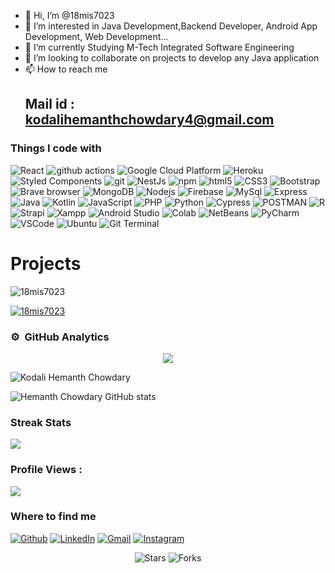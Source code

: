 - 👋 Hi, I’m @18mis7023
- 👀 I’m interested in Java Development,Backend Developer, Android App Development, Web Development... 
- 🌱 I’m currently Studying M-Tech Integrated Software Engineering
- 💞️ I’m looking to collaborate on projects to develop any Java application
- 📫 How to reach me 
     ## Mail id : kodalihemanthchowdary4@gmail.com

<h3>Things I code with</h3>
<p>
<!--      for-the-badge,flat-square -->
  <img alt="React" src="https://img.shields.io/badge/React-20232A?style=for-the-badge&logo=react&logoColor=61DAFB" />
  <img alt="github actions" src="https://img.shields.io/badge/-Github_Actions-2088FF?style=for-the-badge&logo=github-actions&logoColor=white" />
  <img alt="Google Cloud Platform" src="https://img.shields.io/badge/-Google_Cloud_Platform-1a73e8?style=for-the-badge&logo=google-cloud&logoColor=white" />
  <img alt="Heroku" src="https://img.shields.io/badge/-Heroku-430098?style=for-the-badge&logo=heroku&logoColor=white" />
  <img alt="Styled Components" src="https://img.shields.io/badge/-Styled_Components-db7092?style=for-the-badge&logo=styled-components&logoColor=white" />
  <img alt="git" src="https://img.shields.io/badge/-Git-F05032?style=for-the-badge&logo=git&logoColor=white" />
  <img alt="NestJs" src="https://img.shields.io/badge/-NestJs-ea2845?style=for-the-badge&logo=nestjs&logoColor=white" />
  <img alt="npm" src="https://img.shields.io/badge/npm-CB3837?style=for-the-badge&logo=npm&logoColor=white" />
  <img alt="html5" src="https://img.shields.io/badge/-HTML5-E34F26?style=for-the-badge&logo=html5&logoColor=white" />
  <img alt="CSS3" src="https://img.shields.io/badge/CSS3-1572B6?style=for-the-badge&logo=css3&logoColor=white" />
  <img alt="Bootstrap" src="https://img.shields.io/badge/Bootstrap-563D7C?style=for-the-badge&logo=bootstrap&logoColor=white" />
  <img alt="Brave browser" src="https://img.shields.io/badge/-Brave_Browser-FB542B?style=for-the-badge&logo=brave&logoColor=white" />
  <img alt="MongoDB" src="https://img.shields.io/badge/-MongoDB-13aa52?style=for-the-badge&logo=mongodb&logoColor=white" />
  <img alt="Nodejs" src="https://img.shields.io/badge/-Nodejs-43853d?style=for-the-badge&logo=Node.js&logoColor=white" />
  <img alt="Firebase" src="https://img.shields.io/badge/-Firebase-430098?style=for-the-badge&logo=Firebase&logoColor=yellow" />
  <img alt="MySql" src="https://img.shields.io/badge/MySQL-005C84?style=for-the-badge&logo=mysql&logoColor=white" />
  <img alt="Express" src="https://img.shields.io/badge/Express.js-000000?style=for-the-badge&logo=express&logoColor=white" />
  <img alt="Java" src="https://img.shields.io/badge/Java-ED8B00?style=for-the-badge&logo=java&logoColor=white" />
  <img alt="Kotlin" src="https://img.shields.io/badge/Kotlin-0095D5?&style=for-the-badge&logo=kotlin&logoColor=white" />
  <img alt="JavaScript" src="https://img.shields.io/badge/JavaScript-323330?style=for-the-badge&logo=javascript&logoColor=F7DF1E" />
  <img alt="PHP" src="https://img.shields.io/badge/PHP-777BB4?style=for-the-badge&logo=php&logoColor=white" />
  <img alt="Python" src="https://img.shields.io/badge/Python-FFD43B?style=for-the-badge&logo=python&logoColor=blue" />
  <img alt="Cypress" src="https://img.shields.io/badge/Cypress-17202C?style=for-the-badge&logo=cypress&logoColor=white" />
  <img alt="POSTMAN" src="https://img.shields.io/badge/Postman-FF6C37?style=for-the-badge&logo=Postman&logoColor=white" />
  <img alt="R" src="https://img.shields.io/badge/R-276DC3?style=for-the-badge&logo=r&logoColor=white" />
  <img alt="Strapi" src="https://img.shields.io/badge/strapi-2e7eea?style=for-the-badge&logo=strapi&logoColor=white" />
  <img alt="Xampp" src="https://img.shields.io/badge/Xampp-F37623?style=for-the-badge&logo=xampp&logoColor=white" />
  <img alt="Android Studio" src="https://img.shields.io/badge/Android_Studio-3DDC84?style=for-the-badge&logo=android-studio&logoColor=white" />
  <img alt="Colab" src="https://img.shields.io/badge/Colab-F9AB00?style=for-the-badge&logo=googlecolab&color=525252" />
  <img alt="NetBeans" src="https://img.shields.io/badge/netbeans-1B6AC6?style=for-the-badge&logo=apachenetbeanside&logoColor=white" />
  <img alt="PyCharm" src="https://img.shields.io/badge/PyCharm-000000.svg?&style=for-the-badge&logo=PyCharm&logoColor=white" />
  <img alt="VSCode" src="https://img.shields.io/badge/Visual_Studio_Code-0078D4?style=for-the-badge&logo=visual%20studio%20code&logoColor=whit" />
  <img alt="Ubuntu" src="https://img.shields.io/badge/Ubuntu-E95420?style=for-the-badge&logo=ubuntu&logoColor=white" />
  <img alt="Git Terminal" src="https://img.shields.io/badge/GIT-E44C30?style=for-the-badge&logo=git&logoColor=white" />
  
     
</p>

<div>
     <h1>Projects</h1>
     
</div>
<p align="left"> <img src="https://komarev.com/ghpvc/?username=18mis7023&label=Profile%20views&color=0e75b6&style=flat" alt="18mis7023" /> </p>

<p align="left"> 
     <a href="https://github.com/ryo-ma/github-profile-trophy"><img src="https://github-profile-trophy.vercel.app/?username=18mis7023" alt="18mis7023" /></a> 
</p>

### ⚙️ &nbsp;GitHub Analytics

<p align="center">
     <img src="https://activity-graph.herokuapp.com/graph?username=18mis7023&theme=minimal"/>
</p>

<div>
<p><img align="left" src="https://github-readme-stats.vercel.app/api/top-langs/?username=18mis7023&layout=compact&hide=hack" alt="Kodali Hemanth Chowdary" /></p>
</div>

<!-- <div>
<p>&nbsp;<img align="center" src="https://github-readme-stats.vercel.app/api?username=18mis7023&count_private=true&show_icons=true" alt="Kodali Hemanth Chowdary" /></p>
</div> -->
<br />

![Hemanth Chowdary GitHub stats](https://github-readme-stats.vercel.app/api?username=18mis7023&bg_color=30,e96443,904e95&title_color=fff&text_color=fff&count_private=true&show_icons=true")


<!-- 
<div>
     <h3>Most Used Languages</h3>
     <img src="https://github-readme-stats.vercel.app/api/top-langs/?username=18mis7023" />
</div>
 -->
<div>
     <h3>Streak Stats</h3>
     <img src="https://github-readme-streak-stats.herokuapp.com/?user=18mis7023" />
</div>

### Profile Views :<br>
  <img src="https://profile-counter.glitch.me/18mis7023/count.svg" />

<h3>Where to find me</h3>
<p>
     <a href="https://github.com/18mis7023" target="_blank"><img alt="Github" src="https://img.shields.io/badge/GitHub-%2312100E.svg?&style=for-the-badge&logo=Github&logoColor=white" /></a>
<!--      <a href="https://twitter.com/Guibz16" target="_blank"><img alt="Twitter" src="https://img.shields.io/badge/twitter-%231DA1F2.svg?&style=for-the-badge&logo=twitter&logoColor=white" /></a> -->
     <a href="https://www.linkedin.com/in/hemanth-chowdary-b97b6616b/" target="_blank"><img alt="LinkedIn" src="https://img.shields.io/badge/linkedin-%230077B5.svg?&style=for-the-badge&logo=linkedin&logoColor=white" /></a> 
     <a href="mailto:hemanth.18mis7023@vitap.ac.in" target="_blank"><img alt="Gmail" src="https://img.shields.io/badge/gmail-%2312100E.svg?&style=for-the-badge&logo=gmail&logoColor=white" /></a>
     <a href="" target="_blank"><img alt="Instagram" src="https://img.shields.io/badge/Instagram-E4405F?style=for-the-badge&logo=instagram&logoColor=white" /></a>
     
</p>

<p align="center">
     <img alt="Stars" src="https://img.shields.io/github/stars/18mis7023/18mis7023?style=flat-square&labelColor=343b41"/> 
     <img alt="Forks" src="https://img.shields.io/github/forks/18mis7023/18mis7023?style=flat-square&labelColor=343b41"/>
</p>
<!---
18mis7023/18mis7023 is a ✨ special ✨ repository because its `README.md` (this file) appears on your GitHub profile.
You can click the Preview link to take a look at your changes.

--->
